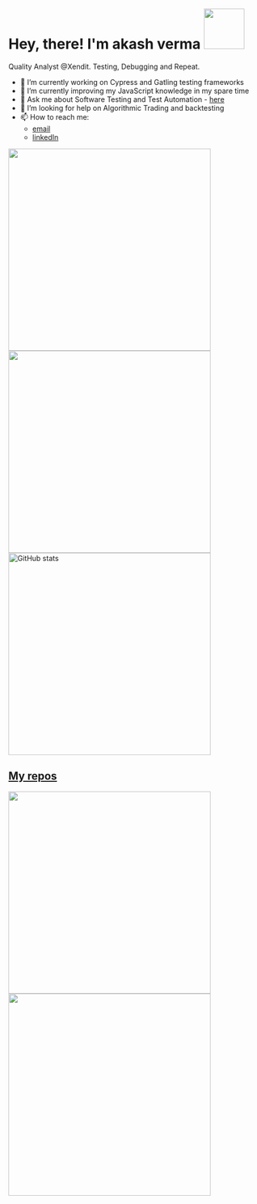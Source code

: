 
<h1>Hey, there! I'm akash verma
<img height="80px" src="https://media.giphy.com/media/42tS2cfBtj8Y/giphy.gif?cid=790b76115ada28f685721811a9016bfdfb9754530072b9cf&rid=giphy.gif&ct=s"/></h1>

Quality Analyst @Xendit. Testing, Debugging and Repeat.

-   🔭  I’m currently working on Cypress and Gatling testing frameworks
-   🌱  I’m currently improving my JavaScript knowledge in my spare time
-   💬  Ask me about Software Testing and Test Automation - [here](https://github.com/akashverma24/akashverma24/issues)
-   🤔  I’m looking for help on Algorithmic Trading and backtesting
-   📫  How to reach me:
    -   [email](mailto:akash2492@outlook.com)
    -   [linkedIn](https://www.linkedin.com/in/akash-verma-28163499/)
  
<p align="left">

  <a href="https://github.com/akashverma24"><img width="400" src="https://github-readme-stats.vercel.app/api?username=akashverma24&hide=contribs,prs&cache_seconds=86400&count_private=true&show_icons=true&theme=gruvbox">
  <a href="https://github.com/akashverma24"><img width="400" src="https://github-readme-stats.vercel.app/api/top-langs/?username=akashverma24&hide=html,scss,css,shell&langs_count=10&layout=compact&theme=gruvbox">
  <a href="https://github.com/akashverma24"><img width="400" src="https://github-readme-streak-stats.herokuapp.com?user=akashverma24&theme=dark&background=282828&stroke=fe8019&ring=8ec07c&currStreakNum=fabd2f&currStreakLabel=fabd2f&dates=FEE6F4&fire=FE84C3" alt="GitHub stats"/>
  
  </p>
  
## My repos
    
<p align="left">
  
   <a href="https://github.com/akashverma24/RestAPIFramework"><img width="400" src="https://github-readme-stats.vercel.app/api/pin/?username=akashverma24&repo=RestAPIFramework&langs_count=5&theme=gruvbox">
  <a href="https://github.com/akashverma24/web-cucumber-framework"><img width="400" src="https://github-readme-stats.vercel.app/api/pin/?username=akashverma24&card_height=300&&repo=web-cucumber-framework&langs_count=5&layout=compact&theme=gruvbox">

</p>  